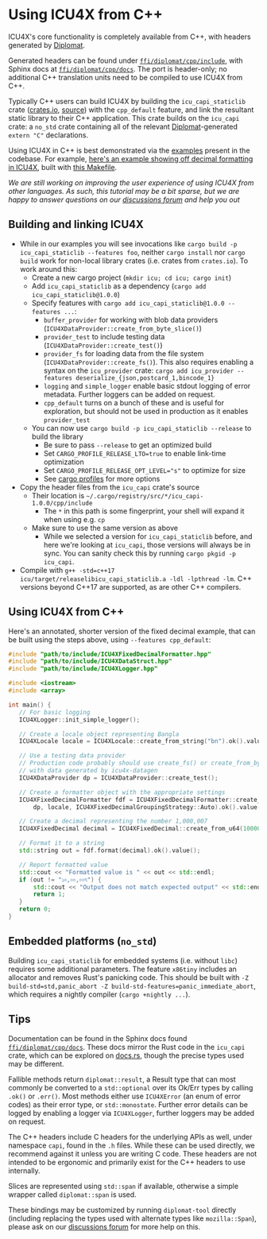 # Using ICU4X from C++

ICU4X's core functionality is completely available from C++, with headers generated by [Diplomat].

Generated headers can be found under [`ffi/diplomat/cpp/include`], with Sphinx docs at [`ffi/diplomat/cpp/docs`]. The port is header-only; no additional C++ translation units need to be compiled to use ICU4X from C++.

Typically C++ users can build ICU4X by building the `icu_capi_staticlib` crate ([crates.io][staticlib-crates], [source][staticlib-source]) with the `cpp_default` feature, and link the resultant static library to their C++ application. This crate builds on the `icu_capi` crate: a `no_std` crate containing all of the relevant [Diplomat]-generated `extern "C"` declarations.

Using ICU4X in C++ is best demonstrated via the [examples] present in the codebase. For example, [here's an example showing off decimal formatting in ICU4X][decimal-example-code], built with [this Makefile][decimal-example-makefile].

_We are still working on improving the user experience of using ICU4X from other languages. As such, this tutorial may be a bit sparse, but we are happy to answer questions on our [discussions forum] and help you out_

## Building and linking ICU4X

 - While in our examples you will see invocations like `cargo build -p icu_capi_staticlib --features foo`, neither `cargo install` nor `cargo build` work for non-local library crates (i.e. crates from `crates.io`). To work around this: 
    - Create a new cargo project (`mkdir icu; cd icu; cargo init`)
    - Add `icu_capi_staticlib` as a dependency (`cargo add icu_capi_staticlib@1.0.0`)
    - Specify features with `cargo add icu_capi_staticlib@1.0.0 --features ...`:
        - `buffer_provider` for working with blob data providers (`ICU4XDataProvider::create_from_byte_slice()`)
        - `provider_test` to include testing data (`ICU4XDataProvider::create_test()`)
        - `provider_fs` for loading data from the file system (`ICU4XDataProvider::create_fs()`). This also requires enabling a syntax on the `icu_provider` crate: `cargo add icu_provider --features deserialize_{json,postcard_1,bincode_1}`
        - `logging` and `simple_logger` enable basic stdout logging of error metadata. Further loggers can be added on request.
        - `cpp_default` turns on a bunch of these and is useful for exploration, but should not be used in production as it enables `provider_test`
    - You can now use `cargo build -p icu_capi_staticlib --release` to build the library
        - Be sure to pass `--release` to get an optimized build
        - Set `CARGO_PROFILE_RELEASE_LTO=true` to enable link-time optimization
        - Set `CARGO_PROFILE_RELEASE_OPT_LEVEL="s"` to optimize for size
        - See [cargo profiles](cargo-profiles) for more options
 - Copy the header files from the `icu_capi` crate's source
    - Their location is `~/.cargo/registry/src/*/icu_capi-1.0.0/cpp/include`
        - The `*` in this path is some fingerprint, your shell will expand it when using e.g. `cp`
    - Make sure to use the same version as above
        - While we selected a version for `icu_capi_staticlib` before, and here we're looking at `icu_capi`, those versions will always be in sync. You can sanity check this by running `cargo pkgid -p icu_capi`.
 - Compile with `g++ -std=c++17 icu/target/releaselibicu_capi_staticlib.a -ldl -lpthread -lm`. C++ versions beyond C++17 are supported, as are other C++ compilers.

## Using ICU4X from C++
Here's an annotated, shorter version of the fixed decimal example, that can be built using the steps above, using `--features cpp_default`:

 ```cpp
#include "path/to/include/ICU4XFixedDecimalFormatter.hpp"
#include "path/to/include/ICU4XDataStruct.hpp"
#include "path/to/include/ICU4XLogger.hpp"

#include <iostream>
#include <array>

int main() {
    // For basic logging
    ICU4XLogger::init_simple_logger();

    // Create a locale object representing Bangla
    ICU4XLocale locale = ICU4XLocale::create_from_string("bn").ok().value();

    // Use a testing data provider
    // Production code probably should use create_fs() or create_from_byte_slice()
    // with data generated by icu4x-datagen
    ICU4XDataProvider dp = ICU4XDataProvider::create_test();

    // Create a formatter object with the appropriate settings
    ICU4XFixedDecimalFormatter fdf = ICU4XFixedDecimalFormatter::create_with_grouping_strategy(
        dp, locale, ICU4XFixedDecimalGroupingStrategy::Auto).ok().value();

    // Create a decimal representing the number 1,000,007
    ICU4XFixedDecimal decimal = ICU4XFixedDecimal::create_from_u64(1000007);

    // Format it to a string
    std::string out = fdf.format(decimal).ok().value();

    // Report formatted value
    std::cout << "Formatted value is " << out << std::endl;
    if (out != "১০,০০,০০৭") {
        std::cout << "Output does not match expected output" << std::endl;
        return 1;
    }
    return 0;
}
```

## Embedded platforms (`no_std`)

Building `icu_capi_staticlib` for embedded systems (i.e. without `libc`) requires some additional parameters. The feature `x86tiny` includes an allocator and removes Rust's panicking code. This should be built with `-Z build-std=std,panic_abort -Z build-std-features=panic_immediate_abort`, which requires a nightly compiler (`cargo +nightly ...`).

## Tips

Documentation can be found in the Sphinx docs found [`ffi/diplomat/cpp/docs`]. These docs mirror the Rust code in the `icu_capi` crate, which can be explored on [docs.rs][rust-docs], though the precise types used may be different.

Fallible methods return `diplomat::result`, a Result type that can most commonly be converted to a `std::optional` over its Ok/Err types by calling `.ok()` or `.err()`. Most methods either use `ICU4XError` (an enum of error codes) as their error type, or `std::monostate`. Further error details can be logged by enabling a logger via `ICU4XLogger`, further loggers may be added on request.

The C++ headers include C headers for the underlying APIs as well, under namespace `capi`, found in the `.h` files. While these can be used directly, we recommend against it unless you are writing C code. These headers are not intended to be ergonomic and primarily exist for the C++ headers to use internally.

Slices are represented using `std::span` if available, otherwise a simple wrapper called `diplomat::span` is used.

These bindings may be customized by running `diplomat-tool` directly (including replacing the types used with alternate types like `mozilla::Span`), please ask on our [discussions forum] for more help on this.


 [discussions forum]: https://github.com/unicode-org/icu4x/discussions
 [Diplomat]: https://github.com/rust-diplomat/diplomat
 [staticlib-crates]: https://crates.io/crates/icu_capi_staticlib
 [staticlib-source]: https://github.com/unicode-org/icu4x/tree/main/ffi/capi_staticlib
 [freertos port]: https://github.com/unicode-org/icu4x/blob/main/ffi/freertos/src/lib.rs
 [examples]: https://github.com/unicode-org/icu4x/blob/main/ffi/diplomat/cpp/examples/
 [decimal-example-code]: https://github.com/unicode-org/icu4x/blob/main/ffi/diplomat/cpp/examples/fixeddecimal/test.cpp
 [decimal-example-makefile]: https://github.com/unicode-org/icu4x/blob/main/ffi/diplomat/cpp/examples/fixeddecimal/Makefile
 [`ffi/diplomat/cpp/include`]: https://github.com/unicode-org/icu4x/tree/main/ffi/diplomat/cpp/include
 [`ffi/diplomat/cpp/docs`]: https://github.com/unicode-org/icu4x/tree/main/ffi/diplomat/cpp/docs
 [rust-docs]: https://docs.rs/icu_capi/latest/icu_capi/
 [cargo-profiles]: https://doc.rust-lang.org/cargo/reference/profiles.html
